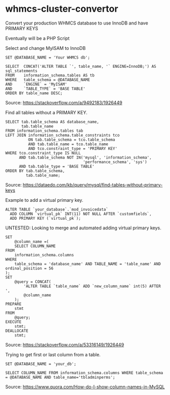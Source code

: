 # whmcs-cluster-convertor
Convert your production WHMCS database to use InnoDB and have PRIMARY KEYS

Eventually will be a PHP Script

Select and change MyISAM to InnoDB
```
SET @DATABASE_NAME = 'Your WHMCS db';

SELECT  CONCAT('ALTER TABLE `', table_name, '` ENGINE=InnoDB;') AS sql_statements
FROM    information_schema.tables AS tb
WHERE   table_schema = @DATABASE_NAME
AND     `ENGINE` = 'MyISAM'
AND     `TABLE_TYPE` = 'BASE TABLE'
ORDER BY table_name DESC;
```
Source: https://stackoverflow.com/a/9492183/1926449


Find all tables without a PRIMARY KEY.
```
SELECT tab.table_schema AS database_name,
       tab.table_name
FROM information_schema.tables tab
LEFT JOIN information_schema.table_constraints tco
          ON tab.table_schema = tco.table_schema
          AND tab.table_name = tco.table_name
          AND tco.constraint_type = 'PRIMARY KEY'
WHERE tco.constraint_type IS NULL
      AND tab.table_schema NOT IN('mysql', 'information_schema', 
                                  'performance_schema', 'sys')
      AND tab.table_type = 'BASE TABLE'
ORDER BY tab.table_schema,
         tab.table_name;
```
Source: https://dataedo.com/kb/query/mysql/find-tables-without-primary-keys


Example to add a virtual primary key.
```
ALTER TABLE `your_database`.`mod_invoicedata`   
  ADD COLUMN `virtual_pk` INT(11) NOT NULL AFTER `customfields`, 
  ADD PRIMARY KEY (`virtual_pk`);
```


UNTESTED: Looking to merge and automated adding virtual primary keys.
```
SET
    @column_name =(
    SELECT COLUMN_NAME
FROM
    information_schema.columns
WHERE
    table_schema = 'database_name' AND TABLE_NAME = 'table_name' AND ordinal_position = 56
);
SET
    @query = CONCAT(
        'ALTER TABLE `table_name` ADD `new_column_name` int(5) AFTER ',
        @column_name
    );
PREPARE
    stmt
FROM
    @query;
EXECUTE
    stmt;
DEALLOCATE
    stmt;
```
Source: https://stackoverflow.com/a/53316149/1926449


Trying to get first or last column from a table.
```
SET @DATABASE_NAME = 'your_db';

SELECT COLUMN_NAME FROM information_schema.columns WHERE table_schema = @DATABASE_NAME AND table_name='tbladminperms';
```
Source: https://www.quora.com/How-do-I-show-column-names-in-MySQL
